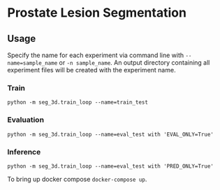 # Prostate Lesion Segmentation

## Usage
Specify the name for each experiment via command line with `--name=sample_name` or `-n sample_name`.
An output directory containing all experiment files will be created with the experiment name.

### Train
```shell
python -m seg_3d.train_loop --name=train_test
```

### Evaluation
```shell
python -m seg_3d.train_loop --name=eval_test with 'EVAL_ONLY=True'
```

### Inference
```shell
python -m seg_3d.train_loop --name=eval_test with 'PRED_ONLY=True'
```

To bring up docker compose `docker-compose up`.

